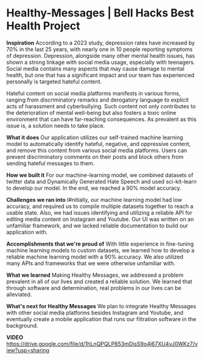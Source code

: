 # Healthy-Messages | Bell Hacks Best Health Project

**Inspiration**
According to a 2023 study, depression rates have increased by 70% in the last 25 years, with nearly one in 10 people reporting symptoms of depression. Depression, alongside many other mental health issues, has shown a strong linkage with social media usage, especially with teenagers. Social media contains many aspects that may cause damage to mental health, but one that has a significant impact and our team has experienced personally is targeted hateful content.

Hateful content on social media platforms manifests in various forms, ranging from discriminatory remarks and derogatory language to explicit acts of harassment and cyberbullying. Such content not only contributes to the deterioration of mental well-being but also fosters a toxic online environment that can have far-reaching consequences. As prevalent as this issue is, a solution needs to take place.

**What it does**
Our application utilizes our self-trained machine learning model to automatically identify hateful, negative, and oppressive content, and remove this content from various social media platforms. Users can prevent discriminatory comments on their posts and block others from sending hateful messages to them.

**How we built it**
For our machine-learning model, we combined datasets of twitter data and Dynamically Generated Hate Speech and used sci-kit-learn to develop our model. In the end, we reached a 90% model accuracy.

**Challenges we ran into**
I#nitially, our machine learning model had low accuracy, and required us to compile multiple datasets together to reach a usable state. Also, we had issues identifying and utilizing a reliable API for editing media content on Instagram and Youtube. Our UI was written on an unfamiliar framework, and we lacked reliable documentation to build our application with.

**Accomplishments that we're proud of**
With little experience in fine-tuning machine learning models to custom datasets, we learned how to develop a reliable machine learning model with a 90% accuracy. We also utilized many APIs and frameworks that we were otherwise unfamiliar with.

**What we learned**
Making Healthy Messages, we addressed a problem prevalent in all of our lives and created a reliable solution. We learned that through software and determination, real problems in our lives can be alleviated.

**What's next for Healthy Messages**
We plan to integrate Healthy Messages with other social media platforms besides Instagram and Youtube, and eventually create a mobile application that runs our filtration software in the background.

**VIDEO**
https://drive.google.com/file/d/1hLnQPQLP853mDisS9o4j67XU4vJ0WKz7/view?usp=sharing
